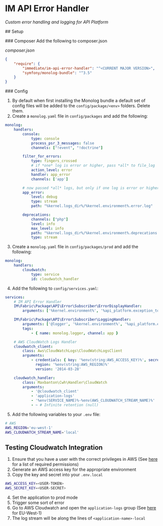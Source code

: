 # IM API Error Handler
_Custom error handling and logging for API Platform_

## Setup

### Composer
Add the following to composer.json

_composer.json_
```json
{
    "require": {
        "immediate/im-api-error-handler": "^<CURRENT MAJOR VERSION>",
        "symfony/monolog-bundle": "^3.5"
    }
}
```

### Config
1. By default when first installing the Monolog bundle a default set of config files will be added to the `config/package/<env>` folders. Delete them.
2. Create a `monolog.yaml` file in `config/packages` and add the following:
```yaml
monolog:
    handlers:
        console:
            type: console
            process_psr_3_messages: false
            channels: ["!event", "!doctrine"]

        filter_for_errors:
            type: fingers_crossed
            # if *one* log is error or higher, pass *all* to file_log
            action_level: error
            handler: app_error
            channels: ['app']

        # now passed *all* logs, but only if one log is error or higher
        app_error:
            level: debug
            type: stream
            path: "%kernel.logs_dir%/%kernel.environment%.error.log"

        deprecations:
            channels: ["php"]
            level: info
            max_level: info
            path: "%kernel.logs_dir%/%kernel.environment%.deprecations.log"
            type: stream
```
3. Create a `monolog.yaml` file in `config/packages/prod` and add the following:
```yaml
monolog:
    handlers:
        cloudwatch:
            type: service
            id: cloudwatch_handler
```
4. Add the following to `config/services.yaml`:
```yaml
services:
    # IM API Error Handler
    IM\Fabric\Package\API\Error\Subscriber\ErrorDisplayHandler:
        arguments: ['%kernel.environment%', '%api_platform.exception_to_status%']

    IM\Fabric\Package\API\Error\Subscriber\LoggingHandler:
        arguments: ['@logger', '%kernel.environment%', '%api_platform.exception_to_status%']
        tags:
            - { name: monolog.logger, channel: app }

    # AWS CloudWatch Logs Handler
    cloudwatch_client:
        class: Aws\CloudWatchLogs\CloudWatchLogsClient
        arguments:
            - credentials: { key: '%env(string:AWS_ACCESS_KEY)%', secret: '%env(string:AWS_SECRET_KEY)%' }
              region: '%env(string:AWS_REGION)%'
              version: '2014-03-28'

    cloudwatch_handler:
        class: Maxbanton\Cwh\Handler\CloudWatch
        arguments:
            - '@cloudwatch_client'
            - 'application-logs'
            - '%env(SERVICE_NAME)%-%env(AWS_CLOUDWATCH_STREAM_NAME)%'
            - ~ # Infinite retention (null)
```
5. Add the following variables to your `.env` file:
```sh
# AWS
AWS_REGION='eu-west-1'
AWS_CLOUDWATCH_STREAM_NAME='local'
```

## Testing Cloudwatch Integration
1. Ensure that you have a user with the correct privileges in AWS (See [here](https://github.com/maxbanton/cwh#aws-iam-needed-permissions) for a list of required permissions)
2. Generate an AWS access key for the appropriate environment
3. Copy the key and secret into your `.env.local`
```sh
AWS_ACCESS_KEY=<USER-TOKEN>
AWS_SECRET_KEY=<USER-SECRET>
```
4. Set the application to prod mode
5. Trigger some sort of error
6. Go to AWS Cloudwatch and open the `application-logs` group (See [here](https://eu-west-1.console.aws.amazon.com/cloudwatch/home?region=eu-west-1#logStream:group=application-logs) for EU-West-1)
7. The log stream will be along the lines of `<application-name>-local`
